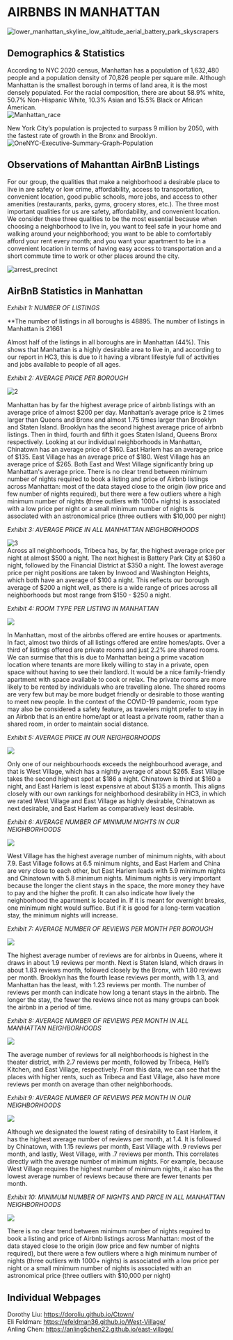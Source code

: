 # AIRBNBS IN MANHATTAN

![lower_manhattan_skyline_low_altitude_aerial_battery_park_skyscrapers](https://user-images.githubusercontent.com/73083156/99820650-0b63c300-2b1f-11eb-861b-2ef8a780fefc.jpg)

## Demographics & Statistics  
According to NYC 2020 census, Manhattan has a population of 1,632,480 people and a population density of 70,826 people per square mile. Although Manhattan is the smallest borough in terms of land area, it is the most densely populated. For the racial composition, there are about 58.9% white, 50.7% Non-Hispanic White, 10.3% Asian and 15.5% Black or African American.  
![Manhattan_race](https://user-images.githubusercontent.com/73083156/99832757-060e7480-2b2f-11eb-9066-b926574322ec.png)  

New York City’s population is projected to surpass 9 million by 2050, with the fastest rate of growth in the Bronx and Brooklyn.
![OneNYC-Executive-Summary-Graph-Population](https://user-images.githubusercontent.com/73083156/99832772-0dce1900-2b2f-11eb-8146-702f9513d248.jpg)  


## Observations of Mahanttan AirBnB Listings  
For our group, the qualities that make a neighborhood a desirable place to live in are safety or low crime, affordability, access to transportation, convenient location, good public schools, more jobs, and access to other amenities (restaurants, parks, gyms, grocery stores, etc.). The three most important qualities for us are safety, affordability, and convenient location. We consider these three qualities to be the most essential because when choosing a neighborhood to live in, you want to feel safe in your home and walking around your neighborhood; you want to be able to comfortably afford your rent every month; and you want your apartment to be in a convenient location in terms of having easy access to transportation and a short commute time to work or other places around the city.   

![arrest_precinct](https://user-images.githubusercontent.com/73083156/99832742-00b12a00-2b2f-11eb-9910-540adc8c70b2.png)


## AirBnB Statistics in Manhattan  

_Exhibit 1: NUMBER OF LISTINGS_

**The number of listings in all boroughs is 48895. The number of listings in Manhattan is 21661

Almost half of the listings in all boroughs are in Manhattan (44%). This shows that Manhattan is a highly desirable area to live in, and according to our report in HC3, this is due to it having a vibrant lifestyle full of activities and jobs available to people of all ages.  

_Exhibit 2: AVERAGE PRICE PER BOROUGH_

![2](https://user-images.githubusercontent.com/73083156/99120020-2a66d000-25c8-11eb-88b9-1aa5f25a59c6.png)  

Manhattan has by far the highest average price of airbnb listings with an average price of almost $200 per day. Manhattan’s average price is 2 times larger than Queens and Bronx and almost 1.75 times larger than Brooklyn and Staten Island. Brooklyn has the second highest average price of airbnb listings. Then in third, fourth and fifth it goes Staten Island, Queens Bronx respectively. Looking at our individual neighborhoods in Manhattan, Chinatown has an average price of $160. East Harlem has an average price of $135. East Village has an average price of $180. West Village has an average price of $265. Both East and West Village significantly bring up Manhattan's average price. There is no clear trend between minimum number of nights required to book a listing and price of Airbnb listings across Manhattan: most of the data stayed close to the origin (low price and few number of nights required), but there were a few outliers where a high minimum number of nights (three outliers with 1000+ nights) is associated with a low price per night or a small minimum number of nights is associated with an astronomical price (three outliers with $10,000 per night)

_Exhibit 3: AVERAGE PRICE IN ALL MANHATTAN NEIGHBORHOODS_

![3](https://user-images.githubusercontent.com/73083156/99120021-2a66d000-25c8-11eb-97ec-e0d1494e0e62.png)  
Across all neighborhoods, Tribeca has, by far, the highest average price per night at almost $500 a night. The next highest is Battery Park City at $360 a night, followed by the Financial District at $350 a night. The lowest average price per night positions are taken by Inwood and Washington Heights, which both have an average of $100 a night. This reflects our borough average of $200 a night well, as there is a wide range of prices across all neighborhoods but most range from $150 - $250 a night.  

_Exhibit 4: ROOM TYPE PER LISTING IN MANHATTAN_

<img src="pie of room listings.png" class="inline"/>

In Manhattan, most of the airbnbs offered are entire houses or apartments. In fact, almost two thirds of all listings offered are entire homes/apts. Over a third of listings offered are private rooms and just 2.2% are shared rooms. We can surmise that this is due to Manhattan being a prime vacation location where tenants are more likely willing to stay in a private, open space without having to see their landlord. It would be a nice family-friendly apartment with space available to cook or relax. The private rooms are more likely to be rented by individuals who are travelling alone. The shared rooms are very few but may be more budget friendly or desirable to those wanting to meet new people. In the context of the COVID-19 pandemic, room type may also be considered a safety feature, as travelers might prefer to stay in an Airbnb that is an entire home/apt or at least a private room, rather than a shared room, in order to maintain social distance. 

_Exhibit 5: AVERAGE PRICE IN OUR NEIGHBORHOODS_

<img src="average price in each neighborhood.png" class="inline"/>

Only one of our neighbourhoods exceeds the neighbourhood average, and that is West Village, which has a nightly average of about $265. East Village takes the second highest spot at $186 a night. Chinatown is third at $160 a night, and East Harlem is least expensive at about $135 a month. This aligns closely with our own rankings for neighborhood desirability in HC3, in which we rated West Village and East Village as highly desirable, Chinatown as next desirable, and East Harlem as comparatively least desirable. 

_Exhibit 6: AVERAGE NUMBER OF MINIMUM NIGHTS IN OUR NEIGHBORHOODS_

<img src="average mini nights in our nbhds.png" class="inline"/>

West Village has the highest average number of minimum nights, with about 7.9. East Village follows at 6.5 minimum nights, and East Harlem and China are very close to each other, but East Harlem leads with 5.9 minimum nights and Chinatown with 5.8 minimum nights. Minimum nights is very important because the longer the client stays in the space, the more money they have to pay and the higher the profit. It can also indicate how lively the neighborhood the apartment is located in. If it is meant for overnight breaks, one minimum night would suffice. But if it is good for a long-term vacation stay, the minimum nights will increase. 

_Exhibit 7: AVERAGE NUMBER OF REVIEWS PER MONTH PER BOROUGH_

<img src="average minimum nights in boroughs.png" class="inline"/>

The highest average number of reviews are for airbnbs in Queens, where it draws in about 1.9 reviews per month. Next is Staten Island, which draws in about 1.83 reviews month, followed closely by the Bronx, with 1.80 reviews per month. Brooklyn has the fourth lease reviews per month, with 1.3, and Manhattan has the least, with 1.23 reviews per month. The number of reviews per month can indicate how long a tenant stays in the airbnb. The longer the stay, the fewer the reviews since not as many groups can book the airbnb in a period of time. 

_Exhibit 8: AVERAGE NUMBER OF REVIEWS PER MONTH IN ALL MANHATTAN NEIGHBORHOODS_

<img src="mini nights in all man nbhds.png" class="inline"/>

The average number of reviews for all neighborhoods is highest in the theater district, with 2.7 reviews per month, followed by Tribeca, Hell’s Kitchen, and East Village, respectively. From this data, we can see that the places with higher rents, such as Tribeca and East Village, also have more reviews per month on average than other neighborhoods. 

_Exhibit 9: AVERAGE NUMBER OF REVIEWS PER MONTH IN OUR NEIGHBORHOODS_

<img src="average number of reviews per month in our nbhds.png" class="inline"/>

Although we designated the lowest rating of desirability to East Harlem, it has the highest average number of reviews per month, at 1.4. It is followed by Chinatown, with 1.15 reviews per month, East Village with .9 reviews per month, and lastly, West Village, with .7 reviews per month. This correlates directly with the average number of minimum nights. For example, because West Village requires the highest number of minimum nights, it also has the lowest average number of reviews because there are fewer tenants per month. 

_Exhibit 10: MINIMUM NUMBER OF NIGHTS AND PRICE IN ALL MANHATTAN NEIGHBORHOODS_

<img src="scatterplot.png" class="inline"/>

There is no clear trend between minimum number of nights required to book a listing and price of Airbnb listings across Manhattan: most of the data stayed close to the origin (low price and few number of nights required), but there were a few outliers where a high minimum number of nights (three outliers with 1000+ nights) is associated with a low price per night or a small minimum number of nights is associated with an astronomical price (three outliers with $10,000 per night)

## Individual Webpages 
Dorothy Liu: https://doroliu.github.io/Ctown/  
Eli Feldman: https://efeldman36.github.io/West-Village/  
Anling Chen: https://anling5chen22.github.io/east-village/
